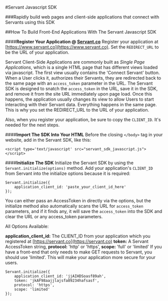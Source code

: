 #Servant Javascript SDK

###Rapidly build web pages and client-side applications that connect with Servants using this SDK

##How To Build Front-End Applications With The Servant Javascript SDK

####**Register Your Application @ [Servant.co](https://www.servant.co)**
Register your application at [https://www.servant.co](https://www.servant.co).  Set the `REDIRECT_URL` to be the URL of your application.  

Servant Client-Side Applications are commonly built as *Single Page Applications*, which is a single HTML page that has different views loaded via javascript.  The first view usually contains the 'Connect Servant' button.  When a User clicks it, authorizes their Servants, they are redirected back to the same page with an `access_token` parameter in the URL.  The Servant SDK is designed to snatch the `access_token` in the URL, save it in the SDK, and remove it from the site URL immediately upon page load.  Once this happens, the application usually changes its view to allow Users to start interacting with their Servant data.  Everything happens in the same page.  This is why you set the REDIRECT_URL to the URL of your application.

Also, when you register your application, be sure to copy the `CLIENT_ID`.  It's needed for the next steps.

####**Import The SDK Into Your HTML**
Before the closing `</body>` tag in your website, add in the Servant SDK, like this:

    <script type='text/javascript' src="servant_sdk_javascript.js"></script>

####**Initialize The SDK**
Initialize the Servant SDK by using the `Servant.initialize(options)` method.  Add your application's `CLIENT_ID` from Servant into the initialize options because it is required:

    Servant.initialize({ 
    	application_client_id: 'paste_your_client_id_here'
    });

You can either pass an AccessToken in directly via the options, but the initialize method also automatically scans the URL for `access_token` parameters, and if it finds any, it will save the `access_token` into the SDK and clear the URL or any access_token parameters.

All Options Available:

**application_client_id:** The CLIENT_ID from your application which you registered at [https://servant.co](https://servant.co)
**token:** A Servant AccessToken string,
**protocol:**  'http' or 'https',
**scope:** 'full' or 'limited'  If you have a front-end that only needs to make GET requests to Servant, you should use 'limited'.  This will make your application more secure for your users. 

    Servant.initialize({ 
    	application_client_id: 'jjAIHDSoasf89ah',
    	token: 'jkAF98aajjlajsfa89234hafsasf',
    	protocol: 'https',
    	scope: 'limited'
    });











